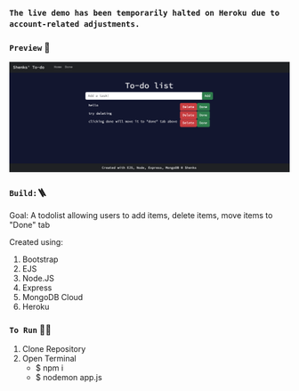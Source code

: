 ### `The live demo has been temporarily halted on Heroku due to account-related adjustments.` 

### `Preview` 👀

![Shenks' Todo List](https://github.com/shenks/todolist/blob/main/todolist_preview.png)

### `Build:`🪜

Goal: A todolist allowing users to add items, delete items, move items to "Done" tab

Created using:
1. Bootstrap
2. EJS
3. Node.JS
4. Express
5. MongoDB Cloud
6. Heroku

### `To Run` 🏃‍♂️

1. Clone Repository
2. Open Terminal
   - $ npm i
   - $ nodemon app.js
